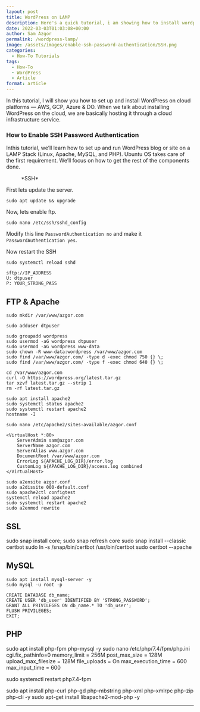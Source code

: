 ```yaml
---
layout: post
title: WordPress on LAMP
description: Here's a quick tutorial, i am showing how to install wordpress on apache server.
date: 2022-03-03T01:03:08+00:00
author: Sam Azgor
permalink: /wordpress-lamp/
image: /assets/images/enable-ssh-password-authentication/SSH.png
categories:
  - How-To Tutorials
tags:
  - How-To
  - WordPress
  - Article
format: article
---
```


In this tutorial, I will show you how to set up and install WordPress on cloud platforms — AWS, GCP, Azure & DO. When we talk about installing WordPress on the cloud, we are basically hosting it through a cloud infrastructure service.

### How to Enable SSH Password Authentication

Inthis tutorial, we’ll learn how to set up and run WordPress blog or site on a LAMP Stack (Linux, Apache, MySQL, and PHP). Ubuntu OS takes care of the first requirement. We’ll focus on how to get the rest of the components done.

<figure>
<amp-img src="/assets/images/enable-ssh-password-authentication/sftp-access.png" alt="SSH Enable" width="600" height="337" layout="responsive">
</amp-img>
<figcaption>*SSH* 
</figcaption>
</figure>

First lets update the server. 

```
sudo apt update && upgrade
```

Now, lets enable ftp.

```
sudo nano /etc/ssh/sshd_config
```

Modify this line `PasswordAuthentication no` and make it `PasswordAuthentication yes`.

Now restart the SSH

```
sudo systemctl reload sshd
```


```
sftp://IP_ADDRESS
U: dtpuser
P: YOUR_STRONG_PASS
```

## FTP & Apache
```
sudo mkdir /var/www/azgor.com
```

```
sudo adduser dtpuser
```

```
sudo groupadd wordpress
sudo usermod -aG wordpress dtpuser
sudo usermod -aG wordpress www-data
sudo chown -R www-data:wordpress /var/www/azgor.com
sudo find /var/www/azgor.com/ -type d -exec chmod 750 {} \;
sudo find /var/www/azgor.com/ -type f -exec chmod 640 {} \;

cd /var/www/azgor.com
curl -O https://wordpress.org/latest.tar.gz
tar xzvf latest.tar.gz --strip 1
rm -rf latest.tar.gz

sudo apt install apache2
sudo systemctl status apache2
sudo systemctl restart apache2
hostname -I

sudo nano /etc/apache2/sites-available/azgor.conf

<VirtualHost *:80>
    ServerAdmin sam@azgor.com
    ServerName azgor.com
    ServerAlias www.azgor.com
    DocumentRoot /var/www/azgor.com
    ErrorLog ${APACHE_LOG_DIR}/error.log
    CustomLog ${APACHE_LOG_DIR}/access.log combined
</VirtualHost>

sudo a2ensite azgor.conf
sudo a2dissite 000-default.conf
sudo apache2ctl configtest
systemctl reload apache2
sudo systemctl restart apache2
sudo a2enmod rewrite
```

## SSL
sudo snap install core; sudo snap refresh core
sudo snap install --classic certbot
sudo ln -s /snap/bin/certbot /usr/bin/certbot
sudo certbot --apache

## MySQL
```
sudo apt install mysql-server -y
sudo mysql -u root -p
```

```
CREATE DATABASE db_name;
CREATE USER 'db_user' IDENTIFIED BY 'STRONG_PASSWORD';
GRANT ALL PRIVILEGES ON db_name.* TO 'db_user';
FLUSH PRIVILEGES;
EXIT;
```
## PHP
sudo apt install php-fpm php-mysql -y
sudo nano /etc/php/7.4/fpm/php.ini
cgi.fix_pathinfo=0
memory_limit = 256M
post_max_size = 128M
upload_max_filesize = 128M
file_uploads = On
max_execution_time = 600
max_input_time = 600

sudo systemctl restart php7.4-fpm

sudo apt install php-curl php-gd php-mbstring php-xml php-xmlrpc php-zip php-cli -y
sudo apt-get install libapache2-mod-php -y


<hr>
<footer>

</footer>
